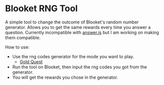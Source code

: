 # Blooket RNG Tool

A simple tool to change the outcome of Blooket's random number generator. Allows you to get the same rewards every time you answer a question. Currently incompatible with [answer.js](https://github.com/mmccall0813/answer.js) but I am working on making them compatible.

How to use:
- Use the rng codes generator for the mode you want to play.
    - [Gold Quest](https://mmccall0813.github.io/blooket-rng-tool/gold-quest.html)
- Run the tool on Blooket, then input the rng codes you got from the generator.
- You will get the rewards you chose in the generator.